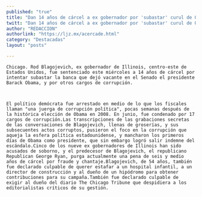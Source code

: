 ```yaml
---
published: "true"
title: "Dan 14 años de cárcel a ex gobernador por 'subastar' curul de Obama"
twitt: "Dan 14 años de cárcel a ex gobernador por 'subastar' curul de Obama"
author: "REDACCION"
authorlink: "https://ljz.mx/acercade.html"
category: "Destacadas"
layout: "posts"

---
```



  
    Chicago. Rod Blagojevich, ex gobernador de Illinois, centro-este de Estados Unidos, fue sentenciado este miércoles a 14 años de cárcel por intentar subastar la banca que dejó vacante en el Senado el presidente Barack Obama, y por otros cargos de corrupción.
  
  
  
    El político demócrata fue arrestado en medio de lo que los fiscales llaman "una juerga de corrupción política", pocas semanas después de la histórica elección de Obama en 2008. En junio, fue condenado por 17 cargos de corrupción.Las transcripciones de las grabaciones secretas de las conversaciones de Blagojevich, llenas de groserías, y sus subsecuentes actos corruptos, pusieron el foco en la corrupción que aqueja la esfera política estadounidense, y mancharon los primeros días de Obama como presidente, que sin embargo logró salir indemne del escándalo.Cinco de los nueve ex gobernadores de Illinois han sido acusados de soborno, y el predecesor de Blagojevich, el republicano Republican George Ryan, purga actualmente una pena de seis y medio años de cárcel por fraude y chantaje.Blagojevich, de 54 años, también fue declarado culpable de querer estafar a un hospital infantil, a un director de construcción y al dueño de un hipódromo para obtener contribuciones para su campaña.También fue declarado culpable de exigir al dueño del diario The Chicago Tribune que despidiera a los editorialistas críticos de su gestión.
  

